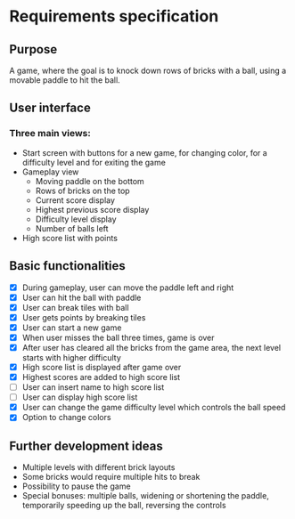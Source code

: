 # Requirements specification
## Purpose
A game, where the goal is to knock down rows of bricks with a ball, using a movable paddle to hit the ball. 
## User interface
### Three main views:
- Start screen with buttons for a new game, for changing color, for a difficulty level and for exiting the game
- Gameplay view
  - Moving paddle on the bottom
  - Rows of bricks on the top
  - Current score display
  - Highest previous score display
  - Difficulty level display
  - Number of balls left
- High score list with points
## Basic functionalities
- [x] During gameplay, user can move the paddle left and right
- [x] User can hit the ball with paddle
- [x] User can break tiles with ball
- [x] User gets points by breaking tiles
- [x] User can start a new game
- [x] When user misses the ball three times, game is over
- [x] After user has cleared all the bricks from the game area, the next level starts with higher difficulty
- [x] High score list is displayed after game over
- [x] Highest scores are added to high score list
- [ ] User can insert name to high score list
- [ ] User can display high score list
- [x] User can change the game difficulty level which controls the ball speed
- [x] Option to change colors 

## Further development ideas
- Multiple levels with different brick layouts
- Some bricks would require multiple hits to break
- Possibility to pause the game
- Special bonuses: multiple balls, widening or shortening the paddle, temporarily speeding up the ball, reversing the controls
